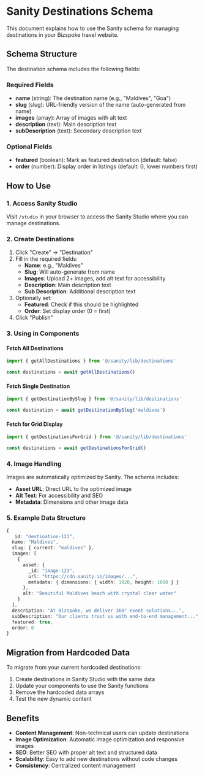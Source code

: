 # Sanity Destinations Schema

This document explains how to use the Sanity schema for managing destinations in your Bizspoke travel website.

## Schema Structure

The destination schema includes the following fields:

### Required Fields
- **name** (string): The destination name (e.g., "Maldives", "Goa")
- **slug** (slug): URL-friendly version of the name (auto-generated from name)
- **images** (array): Array of images with alt text
- **description** (text): Main description text
- **subDescription** (text): Secondary description text

### Optional Fields
- **featured** (boolean): Mark as featured destination (default: false)
- **order** (number): Display order in listings (default: 0, lower numbers first)

## How to Use

### 1. Access Sanity Studio
Visit `/studio` in your browser to access the Sanity Studio where you can manage destinations.

### 2. Create Destinations
1. Click "Create" → "Destination"
2. Fill in the required fields:
   - **Name**: e.g., "Maldives"
   - **Slug**: Will auto-generate from name
   - **Images**: Upload 2+ images, add alt text for accessibility
   - **Description**: Main description text
   - **Sub Description**: Additional description text
3. Optionally set:
   - **Featured**: Check if this should be highlighted
   - **Order**: Set display order (0 = first)
4. Click "Publish"

### 3. Using in Components

#### Fetch All Destinations
```typescript
import { getAllDestinations } from '@/sanity/lib/destinations'

const destinations = await getAllDestinations()
```

#### Fetch Single Destination
```typescript
import { getDestinationBySlug } from '@/sanity/lib/destinations'

const destination = await getDestinationBySlug('maldives')
```

#### Fetch for Grid Display
```typescript
import { getDestinationsForGrid } from '@/sanity/lib/destinations'

const destinations = await getDestinationsForGrid()
```

### 4. Image Handling

Images are automatically optimized by Sanity. The schema includes:
- **Asset URL**: Direct URL to the optimized image
- **Alt Text**: For accessibility and SEO
- **Metadata**: Dimensions and other image data

### 5. Example Data Structure

```typescript
{
  _id: "destination-123",
  name: "Maldives",
  slug: { current: "maldives" },
  images: [
    {
      asset: {
        _id: "image-123",
        url: "https://cdn.sanity.io/images/...",
        metadata: { dimensions: { width: 1920, height: 1080 } }
      },
      alt: "Beautiful Maldives beach with crystal clear water"
    }
  ],
  description: "At Bizspoke, we deliver 360° event solutions...",
  subDescription: "Our clients trust us with end-to-end management...",
  featured: true,
  order: 0
}
```

## Migration from Hardcoded Data

To migrate from your current hardcoded destinations:

1. Create destinations in Sanity Studio with the same data
2. Update your components to use the Sanity functions
3. Remove the hardcoded data arrays
4. Test the new dynamic content

## Benefits

- **Content Management**: Non-technical users can update destinations
- **Image Optimization**: Automatic image optimization and responsive images
- **SEO**: Better SEO with proper alt text and structured data
- **Scalability**: Easy to add new destinations without code changes
- **Consistency**: Centralized content management
